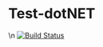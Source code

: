 # Test-dotNET
\n
[![Build Status](http://localhost:8080/buildStatus/icon?job=testestest/Test-dotNET/master)](http://localhost:8080/job/testestest/job/Test-dotNET/job/master/)
